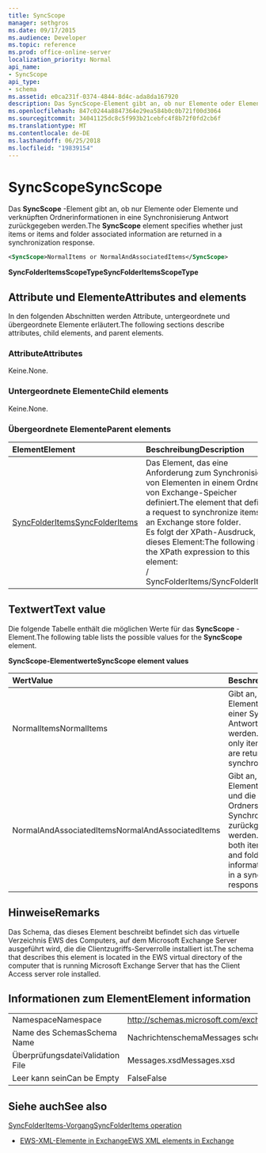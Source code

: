 ```yaml
---
title: SyncScope
manager: sethgros
ms.date: 09/17/2015
ms.audience: Developer
ms.topic: reference
ms.prod: office-online-server
localization_priority: Normal
api_name:
- SyncScope
api_type:
- schema
ms.assetid: e0ca231f-0374-4844-8d4c-ada8da167920
description: Das SyncScope-Element gibt an, ob nur Elemente oder Elemente und verknüpften Ordnerinformationen in eine Synchronisierung Antwort zurückgegeben werden.
ms.openlocfilehash: 847c0244a8847364e29ea584b0c0b721f00d3064
ms.sourcegitcommit: 34041125dc8c5f993b21cebfc4f8b72f0fd2cb6f
ms.translationtype: MT
ms.contentlocale: de-DE
ms.lasthandoff: 06/25/2018
ms.locfileid: "19839154"
---
```

# <a name="syncscope"></a><span data-ttu-id="7bdff-103">SyncScope</span><span class="sxs-lookup"><span data-stu-id="7bdff-103">SyncScope</span></span>

<span data-ttu-id="7bdff-104">Das **SyncScope** -Element gibt an, ob nur Elemente oder Elemente und verknüpften Ordnerinformationen in eine Synchronisierung Antwort zurückgegeben werden.</span><span class="sxs-lookup"><span data-stu-id="7bdff-104">The **SyncScope** element specifies whether just items or items and folder associated information are returned in a synchronization response.</span></span> 
  
```xml
<SyncScope>NormalItems or NormalAndAssociatedItems</SyncScope>
```

 <span data-ttu-id="7bdff-105">**SyncFolderItemsScopeType**</span><span class="sxs-lookup"><span data-stu-id="7bdff-105">**SyncFolderItemsScopeType**</span></span>
## <a name="attributes-and-elements"></a><span data-ttu-id="7bdff-106">Attribute und Elemente</span><span class="sxs-lookup"><span data-stu-id="7bdff-106">Attributes and elements</span></span>

<span data-ttu-id="7bdff-107">In den folgenden Abschnitten werden Attribute, untergeordnete und übergeordnete Elemente erläutert.</span><span class="sxs-lookup"><span data-stu-id="7bdff-107">The following sections describe attributes, child elements, and parent elements.</span></span>
  
### <a name="attributes"></a><span data-ttu-id="7bdff-108">Attribute</span><span class="sxs-lookup"><span data-stu-id="7bdff-108">Attributes</span></span>

<span data-ttu-id="7bdff-109">Keine.</span><span class="sxs-lookup"><span data-stu-id="7bdff-109">None.</span></span>
  
### <a name="child-elements"></a><span data-ttu-id="7bdff-110">Untergeordnete Elemente</span><span class="sxs-lookup"><span data-stu-id="7bdff-110">Child elements</span></span>

<span data-ttu-id="7bdff-111">Keine.</span><span class="sxs-lookup"><span data-stu-id="7bdff-111">None.</span></span>
  
### <a name="parent-elements"></a><span data-ttu-id="7bdff-112">Übergeordnete Elemente</span><span class="sxs-lookup"><span data-stu-id="7bdff-112">Parent elements</span></span>

|<span data-ttu-id="7bdff-113">**Element**</span><span class="sxs-lookup"><span data-stu-id="7bdff-113">**Element**</span></span>|<span data-ttu-id="7bdff-114">**Beschreibung**</span><span class="sxs-lookup"><span data-stu-id="7bdff-114">**Description**</span></span>|
|:-----|:-----|
|[<span data-ttu-id="7bdff-115">SyncFolderItems</span><span class="sxs-lookup"><span data-stu-id="7bdff-115">SyncFolderItems</span></span>](syncfolderitems.md) <br/> |<span data-ttu-id="7bdff-116">Das Element, das eine Anforderung zum Synchronisieren von Elementen in einem Ordner von Exchange-Speicher definiert.</span><span class="sxs-lookup"><span data-stu-id="7bdff-116">The element that defines a request to synchronize items in an Exchange store folder.</span></span>  <br/> <span data-ttu-id="7bdff-117">Es folgt der XPath-Ausdruck, der dieses Element:</span><span class="sxs-lookup"><span data-stu-id="7bdff-117">The following is the XPath expression to this element:</span></span>  <br/> <span data-ttu-id="7bdff-118">/ SyncFolderItems</span><span class="sxs-lookup"><span data-stu-id="7bdff-118">/SyncFolderItems</span></span>  <br/> |
   
## <a name="text-value"></a><span data-ttu-id="7bdff-119">Textwert</span><span class="sxs-lookup"><span data-stu-id="7bdff-119">Text value</span></span>

<span data-ttu-id="7bdff-120">Die folgende Tabelle enthält die möglichen Werte für das **SyncScope** -Element.</span><span class="sxs-lookup"><span data-stu-id="7bdff-120">The following table lists the possible values for the **SyncScope** element.</span></span> 
  
<span data-ttu-id="7bdff-121">**SyncScope-Elementwerte**</span><span class="sxs-lookup"><span data-stu-id="7bdff-121">**SyncScope element values**</span></span>

|<span data-ttu-id="7bdff-122">**Wert**</span><span class="sxs-lookup"><span data-stu-id="7bdff-122">**Value**</span></span>|<span data-ttu-id="7bdff-123">**Beschreibung**</span><span class="sxs-lookup"><span data-stu-id="7bdff-123">**Description**</span></span>|
|:-----|:-----|
|<span data-ttu-id="7bdff-124">NormalItems</span><span class="sxs-lookup"><span data-stu-id="7bdff-124">NormalItems</span></span>  <br/> |<span data-ttu-id="7bdff-125">Gibt an, dass nur die Elemente im Ordner in einer Synchronisierung Antwort zurückgegeben werden.</span><span class="sxs-lookup"><span data-stu-id="7bdff-125">Specifies that only items in the folder are returned in a synchronization response.</span></span>  <br/> |
|<span data-ttu-id="7bdff-126">NormalAndAssociatedItems</span><span class="sxs-lookup"><span data-stu-id="7bdff-126">NormalAndAssociatedItems</span></span>  <br/> |<span data-ttu-id="7bdff-127">Gibt an, dass beide Elemente in den Ordner und die Informationen des Ordners, in eine Synchronisierung Antwort zurückgegeben werden.</span><span class="sxs-lookup"><span data-stu-id="7bdff-127">Specifies that both items in the folder and folder associated information are returned in a synchronization response.</span></span>  <br/> |
   
## <a name="remarks"></a><span data-ttu-id="7bdff-128">Hinweise</span><span class="sxs-lookup"><span data-stu-id="7bdff-128">Remarks</span></span>

<span data-ttu-id="7bdff-129">Das Schema, das dieses Element beschreibt befindet sich das virtuelle Verzeichnis EWS des Computers, auf dem Microsoft Exchange Server ausgeführt wird, die die Clientzugriffs-Serverrolle installiert ist.</span><span class="sxs-lookup"><span data-stu-id="7bdff-129">The schema that describes this element is located in the EWS virtual directory of the computer that is running Microsoft Exchange Server that has the Client Access server role installed.</span></span>
  
## <a name="element-information"></a><span data-ttu-id="7bdff-130">Informationen zum Element</span><span class="sxs-lookup"><span data-stu-id="7bdff-130">Element information</span></span>

|||
|:-----|:-----|
|<span data-ttu-id="7bdff-131">Namespace</span><span class="sxs-lookup"><span data-stu-id="7bdff-131">Namespace</span></span>  <br/> |http://schemas.microsoft.com/exchange/services/2006/messages  <br/> |
|<span data-ttu-id="7bdff-132">Name des Schemas</span><span class="sxs-lookup"><span data-stu-id="7bdff-132">Schema Name</span></span>  <br/> |<span data-ttu-id="7bdff-133">Nachrichtenschema</span><span class="sxs-lookup"><span data-stu-id="7bdff-133">Messages schema</span></span>  <br/> |
|<span data-ttu-id="7bdff-134">Überprüfungsdatei</span><span class="sxs-lookup"><span data-stu-id="7bdff-134">Validation File</span></span>  <br/> |<span data-ttu-id="7bdff-135">Messages.xsd</span><span class="sxs-lookup"><span data-stu-id="7bdff-135">Messages.xsd</span></span>  <br/> |
|<span data-ttu-id="7bdff-136">Leer kann sein</span><span class="sxs-lookup"><span data-stu-id="7bdff-136">Can be Empty</span></span>  <br/> |<span data-ttu-id="7bdff-137">False</span><span class="sxs-lookup"><span data-stu-id="7bdff-137">False</span></span>  <br/> |
   
## <a name="see-also"></a><span data-ttu-id="7bdff-138">Siehe auch</span><span class="sxs-lookup"><span data-stu-id="7bdff-138">See also</span></span>



[<span data-ttu-id="7bdff-139">SyncFolderItems-Vorgang</span><span class="sxs-lookup"><span data-stu-id="7bdff-139">SyncFolderItems operation</span></span>](syncfolderitems-operation.md)


- [<span data-ttu-id="7bdff-140">EWS-XML-Elemente in Exchange</span><span class="sxs-lookup"><span data-stu-id="7bdff-140">EWS XML elements in Exchange</span></span>](ews-xml-elements-in-exchange.md)

